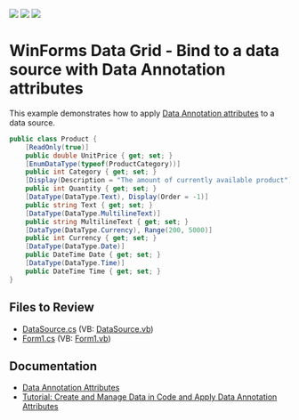 <!-- default badges list -->
![](https://img.shields.io/endpoint?url=https://codecentral.devexpress.com/api/v1/VersionRange/128624108/14.2.3%2B)
[![](https://img.shields.io/badge/Open_in_DevExpress_Support_Center-FF7200?style=flat-square&logo=DevExpress&logoColor=white)](https://supportcenter.devexpress.com/ticket/details/T162611)
[![](https://img.shields.io/badge/📖_How_to_use_DevExpress_Examples-e9f6fc?style=flat-square)](https://docs.devexpress.com/GeneralInformation/403183)
<!-- default badges end -->

# WinForms Data Grid - Bind to a data source with Data Annotation attributes

This example demonstrates how to apply [Data Annotation attributes](https://docs.devexpress.com/WindowsForms/18273/common-features/data-binding/data-annotation-attributes) to a data source.

```csharp
public class Product {
    [ReadOnly(true)]
    public double UnitPrice { get; set; }
    [EnumDataType(typeof(ProductCategory))]
    public int Category { get; set; }
    [Display(Description = "The amount of currently available product")]
    public int Quantity { get; set; }
    [DataType(DataType.Text), Display(Order = -1)]
    public string Text { get; set; }
    [DataType(DataType.MultilineText)]
    public string MultilineText { get; set; }
    [DataType(DataType.Currency), Range(200, 5000)]
    public int Currency { get; set; }
    [DataType(DataType.Date)]
    public DateTime Date { get; set; }
    [DataType(DataType.Time)]
    public DateTime Time { get; set; }
}
```


## Files to Review

* [DataSource.cs](./CS/GridDataAttributes/DataSource.cs) (VB: [DataSource.vb](./VB/GridDataAttributes/DataSource.vb))
* [Form1.cs](./CS/GridDataAttributes/Form1.cs) (VB: [Form1.vb](./VB/GridDataAttributes/Form1.vb))


## Documentation

* [Data Annotation Attributes](https://docs.devexpress.com/WindowsForms/18273/common-features/data-binding/data-annotation-attributes)
* [Tutorial: Create and Manage Data in Code and Apply Data Annotation Attributes](https://docs.devexpress.com/WindowsForms/114704/controls-and-libraries/data-grid/getting-started/walkthroughs/data-binding-and-working-with-columns/tutorial-create-and-manage-data-in-code-and-apply-data-annotation-attributes)
